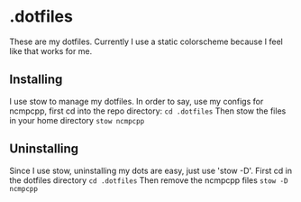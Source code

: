 # .dotfiles
These are my dotfiles. Currently I use a static colorscheme because I feel like that works for me.

## Installing
I use stow to manage my dotfiles. In order to say, use my configs for ncmpcpp, first cd into the repo directory:
```cd .dotfiles```
Then stow the files in your home directory
```stow ncmpcpp```

## Uninstalling
Since I use stow, uninstalling my dots are easy, just use 'stow -D'.
First cd in the dotfiles directory
```cd .dotfiles```
Then remove the ncmpcpp files
```stow -D ncmpcpp```
